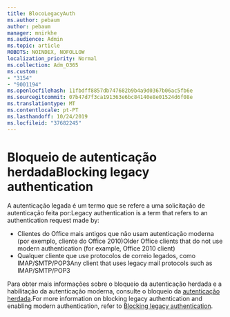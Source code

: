 ```yaml
---
title: BlocoLegacyAuth
ms.author: pebaum
author: pebaum
manager: mnirkhe
ms.audience: Admin
ms.topic: article
ROBOTS: NOINDEX, NOFOLLOW
localization_priority: Normal
ms.collection: Adm_O365
ms.custom:
- "3154"
- "9001194"
ms.openlocfilehash: 11fbdff8857db747682b9b4a9d0367b06ac5fb6e
ms.sourcegitcommit: 07b47d7f3ca191363e6bc84140e8e01524d6f08e
ms.translationtype: MT
ms.contentlocale: pt-PT
ms.lasthandoff: 10/24/2019
ms.locfileid: "37682245"
---
```

# <a name="blocking-legacy-authentication"></a><span data-ttu-id="5d79d-102">Bloqueio de autenticação herdada</span><span class="sxs-lookup"><span data-stu-id="5d79d-102">Blocking legacy authentication</span></span>

<span data-ttu-id="5d79d-103">A autenticação legada é um termo que se refere a uma solicitação de autenticação feita por:</span><span class="sxs-lookup"><span data-stu-id="5d79d-103">Legacy authentication is a term that refers to an authentication request made by:</span></span>

- <span data-ttu-id="5d79d-104">Clientes do Office mais antigos que não usam autenticação moderna (por exemplo, cliente do Office 2010)</span><span class="sxs-lookup"><span data-stu-id="5d79d-104">Older Office clients that do not use modern authentication (for example, Office 2010 client)</span></span>
- <span data-ttu-id="5d79d-105">Qualquer cliente que use protocolos de correio legados, como IMAP/SMTP/POP3</span><span class="sxs-lookup"><span data-stu-id="5d79d-105">Any client that uses legacy mail protocols such as IMAP/SMTP/POP3</span></span>  

<span data-ttu-id="5d79d-106">Para obter mais informações sobre o bloqueio da autenticação herdada e a habilitação da autenticação moderna, consulte o bloqueio da [autenticação herdada](https://docs.microsoft.com/en-us/azure/active-directory/conditional-access/concept-conditional-access-block-legacy-authentication).</span><span class="sxs-lookup"><span data-stu-id="5d79d-106">For more information on blocking legacy authentication and enabling modern authentication, refer to [Blocking legacy authentication](https://docs.microsoft.com/en-us/azure/active-directory/conditional-access/concept-conditional-access-block-legacy-authentication).</span></span>